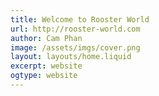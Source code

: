 ```yaml
---
title: Welcome to Rooster World
url: http://rooster-world.com
author: Cam Phan
image: /assets/imgs/cover.png
layout: layouts/home.liquid
excerpt: website
ogtype: website
---
```

